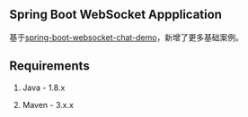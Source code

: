
## Spring Boot WebSocket Appplication

基于[spring-boot-websocket-chat-demo](https://github.com/callicoder/spring-boot-websocket-chat-demo.git)，新增了更多基础案例。

## Requirements

1. Java - 1.8.x

2. Maven - 3.x.x

